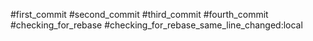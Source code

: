 #first_commit
#second_commit
#third_commit
#fourth_commit
#checking_for_rebase
#checking_for_rebase_same_line_changed:local
